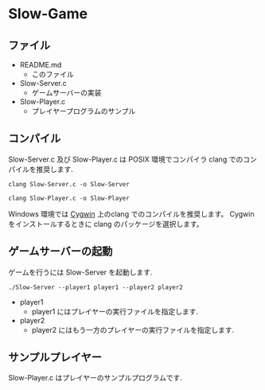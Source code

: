 # Slow-Game

## ファイル
* README.md
    * このファイル
* Slow-Server.c
    * ゲームサーバーの実装
* Slow-Player.c
    * プレイヤープログラムのサンプル

## コンパイル
Slow-Server.c 及び Slow-Player.c は POSIX 環境でコンパイラ clang でのコンパイルを推奨します.

`clang Slow-Server.c -o Slow-Server`

`clang Slow-Player.c -o Slow-Player`

Windows 環境では [Cygwin](http://cygwin.com/) 上のclang でのコンパイルを推奨します。
Cygwinをインストールするときに clang のパッケージを選択します。

## ゲームサーバーの起動
ゲームを行うには Slow-Server を起動します.

`./Slow-Server --player1 player1 --player2 player2`

* player1
    * player1 にはプレイヤーの実行ファイルを指定します.
* player2
    * player2 にはもう一方のプレイヤーの実行ファイルを指定します.

## サンプルプレイヤー
Slow-Player.c はプレイヤーのサンプルプログラムです.

